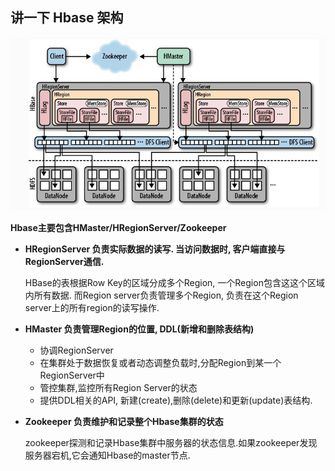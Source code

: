 ## 讲一下 Hbase 架构

![](../pictures/hbase架构图.png)



**Hbase主要包含HMaster/HRegionServer/Zookeeper**

- **HRegionServer 负责实际数据的读写. 当访问数据时, 客户端直接与RegionServer通信.**

  HBase的表根据Row Key的区域分成多个Region, 一个Region包含这这个区域内所有数据. 而Region server负责管理多个Region, 负责在这个Region server上的所有region的读写操作. 

- **HMaster 负责管理Region的位置, DDL(新增和删除表结构)**

  - 协调RegionServer
  - 在集群处于数据恢复或者动态调整负载时,分配Region到某一个RegionServer中
  - 管控集群,监控所有Region Server的状态
  - 提供DDL相关的API, 新建(create),删除(delete)和更新(update)表结构.

- **Zookeeper 负责维护和记录整个Hbase集群的状态**

  zookeeper探测和记录Hbase集群中服务器的状态信息.如果zookeeper发现服务器宕机,它会通知Hbase的master节点.